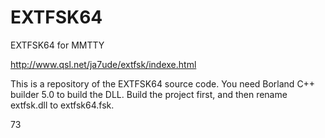 # EXTFSK64
EXTFSK64 for MMTTY

http://www.qsl.net/ja7ude/extfsk/indexe.html

This is a repository of the EXTFSK64 source code. You need Borland C++ builder 5.0 to build the DLL. Build the project first, and then rename extfsk.dll to extfsk64.fsk.

73
